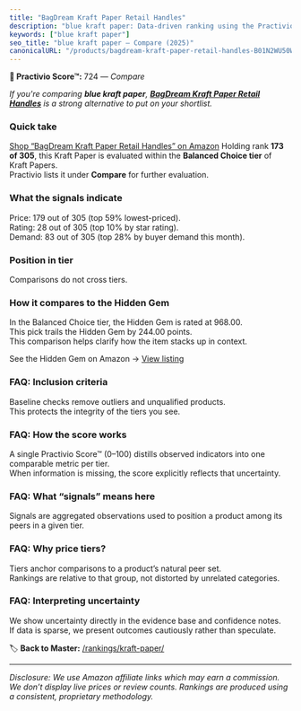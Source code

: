 ```yaml
---
title: "BagDream Kraft Paper Retail Handles"
description: "blue kraft paper: Data-driven ranking using the Practivio Score™. Positioned by quality, value, demand, findability, momentum."
keywords: ["blue kraft paper"]
seo_title: "blue kraft paper — Compare (2025)"
canonicalURL: "/products/bagdream-kraft-paper-retail-handles-B01N2WU50W/"
---
```


**🛒 Practivio Score™:** 724 — _Compare_


*If you're comparing **blue kraft paper**, **[BagDream Kraft Paper Retail Handles](https://www.amazon.com/dp/B01N2WU50W?tag=practivio-20)** is a strong alternative to put on your shortlist.*
### Quick take
[Shop “BagDream Kraft Paper Retail Handles” on Amazon](https://www.amazon.com/dp/B01N2WU50W?tag=practivio-20)
Holding rank **173 of 305**, this Kraft Paper is evaluated within the **Balanced Choice tier** of Kraft Papers.  
Practivio lists it under **Compare** for further evaluation.

### What the signals indicate
Price: 179 out of 305 (top 59% lowest-priced).  
Rating: 28 out of 305 (top 10% by star rating).  
Demand: 83 out of 305 (top 28% by buyer demand this month).

### Position in tier
Comparisons do not cross tiers.

### How it compares to the Hidden Gem
In the Balanced Choice tier, the Hidden Gem is rated at 968.00.  
This pick trails the Hidden Gem by 244.00 points.  
This comparison helps clarify how the item stacks up in context.  

See the Hidden Gem on Amazon → [View listing](https://www.amazon.com/dp/B07Z8GG66X?tag=practivio-20)

### FAQ: Inclusion criteria
Baseline checks remove outliers and unqualified products.  
This protects the integrity of the tiers you see.

### FAQ: How the score works
A single Practivio Score™ (0–100) distills observed indicators into one comparable metric per tier.  
When information is missing, the score explicitly reflects that uncertainty.

### FAQ: What “signals” means here
Signals are aggregated observations used to position a product among its peers in a given tier.

### FAQ: Why price tiers?
Tiers anchor comparisons to a product’s natural peer set.  
Rankings are relative to that group, not distorted by unrelated categories.

### FAQ: Interpreting uncertainty
We show uncertainty directly in the evidence base and confidence notes.  
If data is sparse, we present outcomes cautiously rather than speculate.

<!-- Missing template for Compare/CompareWithinPriceClass -->


🏷️ **Back to Master:** [/rankings/kraft-paper/](/rankings/kraft-paper/)

---
_Disclosure: We use Amazon affiliate links which may earn a commission. We don’t display live prices or review counts. Rankings are produced using a consistent, proprietary methodology._
